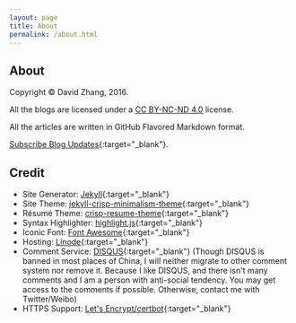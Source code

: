 ```yaml
---
layout: page
title: About
permalink: /about.html
---
```


## About

Copyright &copy; David Zhang, 2016.

All the blogs are licensed under a [CC BY-NC-ND 4.0](http://creativecommons.org/licenses/by-nc-nd/4.0/) license.

All the articles are written in GitHub Flavored Markdown format.

[Subscribe Blog Updates](/feed.xml){:target="_blank"}.

## Credit

* Site Generator: [Jekyll](https://jekyllrb.com){:target="_blank"}
* Site Theme: [jekyll-crisp-minimalism-theme](https://github.com/crispgm/jekyll-crisp-minimalism-theme){:target="_blank"}
* Résumé Theme: [crisp-resume-theme](https://github.com/crispgm/resume){:target="_blank"}
* Syntax Highlighter: [highlight.js](https://highlightjs.org/){:target="_blank"}
* Iconic Font: [Font Awesome](http://fontawesome.io/){:target="_blank"}
* Hosting: [Linode](https://www.linode.com/?r=b94042abe57498d29cfde051fdf66d94b88d9d6b){:target="_blank"}
* Comment Service: [DISQUS](https://disqus.com/){:target="_blank"} (Though DISQUS is banned in most places of China, I will neither migrate to other comment system nor remove it. Because I like DISQUS, and there isn't many comments and I am a person with anti-social tendency. You may get access to the comments if possible. Otherwise, contact me with Twitter/Weibo)
* HTTPS Support: [Let's Encrypt/certbot](https://letsencrypt.org/){:target="_blank"}
